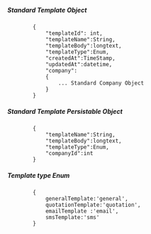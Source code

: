##### Standard Template Object

            {
                "templateId": int,
                "templateName":String,
                "templateBody":longtext,
                "templateType":Enum,
				"createdAt":TimeStamp,
				"updatedAt":datetime,
				"company":
				{
					... Standard Company Object
				}
            }
            
##### Standard Template Persistable Object
			{
            	"templateName":String,
                "templateBody":longtext,
                "templateType":Enum,
				"companyId":int
            }
##### Template type Enum
			{
				generalTemplate:'general', 
				quotationTemplate:'quotation',
				emailTemplate :'email', 
				smsTemplate:'sms'
			}
